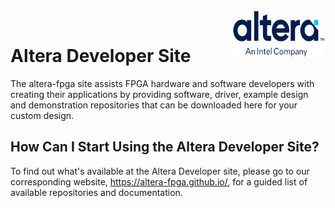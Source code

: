 <img src="https://github.com/altera-fpga/altera-fpga.github.io/blob/main/docs/assets/altera.png" align="right" width="150" height="75">

</br>

# **Altera Developer Site**

The altera-fpga site assists FPGA hardware and software developers with creating their applications by providing software, driver, example design and demonstration repositories that can be downloaded here for your custom design. 

## **How Can I Start Using the Altera Developer Site?**

To find out what's available at the Altera Developer site, please go to our corresponding website, https://altera-fpga.github.io/, for a guided list of available repositories and documentation.   
